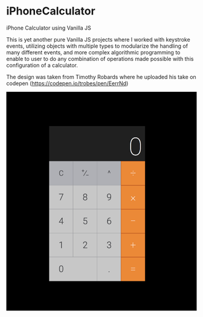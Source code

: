 # iPhoneCalculator
iPhone Calculator using Vanilla JS 

This is yet another pure Vanilla JS projects where I worked with keystroke events, utilizing objects with multiple types to modularize the handling of many different events, and more complex algorithmic programming to enable to user to do any combination of operations made possible with this configuration of a calculator. 

The design was taken from Timothy Robards where he uploaded his take on codepen (https://codepen.io/trobes/pen/EerrNd)


![iPhone Calculator in Action](iphoneCalc.png?raw=true "iphoneCalc")
